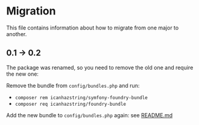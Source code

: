 # Migration

This file contains information about how to migrate from one major
to another.

## 0.1 -> 0.2
The package was renamed, so you need to remove the old one and require the new one:

Remove the bundle from `config/bundles.php` and run:
- `composer rem icanhazstring/symfony-foundry-bundle`
- `composer req icanhazstring/foundry-bundle`

Add the new bundle to `config/bundles.php` again: see [README.md](README.md)
